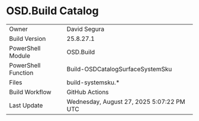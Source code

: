 ﻿# OSD.Build Catalog

| | |
|-|-|
| Owner | David Segura |
| Build Version | 25.8.27.1 |
| PowerShell Module | OSD.Build |
| PowerShell Function | Build-OSDCatalogSurfaceSystemSku |
| Files | build-systemsku.* |
| Build Workflow | GitHub Actions |
| Last Update | Wednesday, August 27, 2025 5:07:22 PM UTC |
